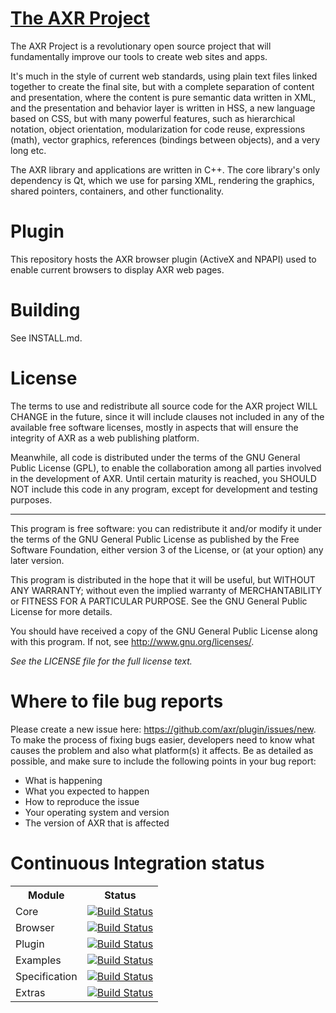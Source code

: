 [The AXR Project](http://axr.vg/)
===============
The AXR Project is a revolutionary open source project that will fundamentally
improve our tools to create web sites and apps.

It's much in the style of current web standards, using plain text files linked
together to create the final site, but with a complete separation of content and
presentation, where the content is pure semantic data written in XML, and the
presentation and behavior layer is written in HSS, a new language based on CSS,
but with many powerful features, such as hierarchical notation, object
orientation, modularization for code reuse, expressions (math), vector graphics,
references (bindings between objects), and a very long etc.

The AXR library and applications are written in C++. The core library's only
dependency is Qt, which we use for parsing XML, rendering the graphics, shared
pointers, containers, and other functionality.

Plugin
======
This repository hosts the AXR browser plugin (ActiveX and NPAPI) used to enable
current browsers to display AXR web pages.

Building
========
See INSTALL.md.

License
=======
The terms to use and redistribute all source code for the AXR project WILL
CHANGE in the future, since it will include clauses not included in any of the
available free software licenses, mostly in aspects that will ensure the
integrity of AXR as a web publishing platform.

Meanwhile, all code is distributed under the terms of the GNU General Public
License (GPL), to enable the collaboration among all parties involved in the
development of AXR. Until certain maturity is reached, you SHOULD NOT include
this code in any program, except for development and testing purposes.

---

This program is free software: you can redistribute it and/or modify
it under the terms of the GNU General Public License as published by
the Free Software Foundation, either version 3 of the License, or
(at your option) any later version.

This program is distributed in the hope that it will be useful,
but WITHOUT ANY WARRANTY; without even the implied warranty of
MERCHANTABILITY or FITNESS FOR A PARTICULAR PURPOSE. See the
GNU General Public License for more details.

You should have received a copy of the GNU General Public License
along with this program. If not, see <http://www.gnu.org/licenses/>.

*See the LICENSE file for the full license text.*

Where to file bug reports
=========================
Please create a new issue here: https://github.com/axr/plugin/issues/new. To
make the process of fixing bugs easier, developers need to know what causes the
problem and also what platform(s) it affects. Be as detailed as possible, and
make sure to include the following points in your bug report:

 - What is happening
 - What you expected to happen
 - How to reproduce the issue
 - Your operating system and version
 - The version of AXR that is affected

Continuous Integration status
=============================
<table>
	<tr>
		<th>Module</th>
		<th>Status</th>
	</tr>
	<tr>
		<td>Core</td>
		<td><a href="http://travis-ci.org/axr/core"><img src="https://secure.travis-ci.org/axr/core.png" alt="Build Status" /></a></td>
	</tr>
	<tr>
		<td>Browser</td>
		<td><a href="http://travis-ci.org/axr/browser"><img src="https://secure.travis-ci.org/axr/browser.png" alt="Build Status" /></a></td>
	</tr>
	<tr>
		<td>Plugin</td>
		<td><a href="http://travis-ci.org/axr/plugin"><img src="https://secure.travis-ci.org/axr/plugin.png" alt="Build Status" /></a></td>
	</tr>
	<tr>
		<td>Examples</td>
		<td><a href="http://travis-ci.org/axr/examples"><img src="https://secure.travis-ci.org/axr/examples.png" alt="Build Status" /></a></td>
	</tr>
	<tr>
		<td>Specification</td>
		<td><a href="http://travis-ci.org/axr/specification"><img src="https://secure.travis-ci.org/axr/specification.png" alt="Build Status" /></a></td>
	</tr>
	<tr>
		<td>Extras</td>
		<td><a href="http://travis-ci.org/axr/extras"><img src="https://secure.travis-ci.org/axr/extras.png" alt="Build Status" /></a></td>
	</tr>
</table>
